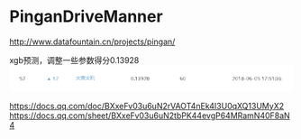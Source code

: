 # PinganDriveManner
http://www.datafountain.cn/projects/pingan/

xgb预测，调整一些参数得分0.13928
![](image.png)

https://docs.qq.com/doc/BXxeFv03u6uN2rVAOT4nEk4I3U0qXQ13UMyX2
https://docs.qq.com/sheet/BXxeFv03u6uN2tbPK44evgP64MRamN40F8aN4
